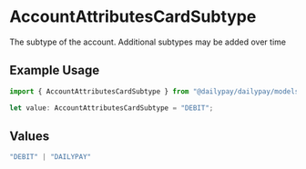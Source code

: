# AccountAttributesCardSubtype

The subtype of the account. Additional subtypes may be added over time

## Example Usage

```typescript
import { AccountAttributesCardSubtype } from "@dailypay/dailypay/models";

let value: AccountAttributesCardSubtype = "DEBIT";
```

## Values

```typescript
"DEBIT" | "DAILYPAY"
```